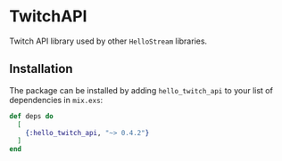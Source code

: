# TwitchAPI

Twitch API library used by other `HelloStream` libraries.

## Installation

The package can be installed by adding `hello_twitch_api` to your list of dependencies in `mix.exs`:

```elixir
def deps do
  [
    {:hello_twitch_api, "~> 0.4.2"}
  ]
end
```
